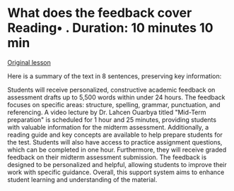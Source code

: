 # What does the feedback cover Reading• . Duration: 10 minutes 10 min

[Original lesson](https://www.coursera.org/learn/uol-discrete-mathematics/supplement/RZH5r/what-does-the-feedback-cover)

Here is a summary of the text in 8 sentences, preserving key information:

Students will receive personalized, constructive academic feedback on assessment drafts up to 5,500 words within under 24 hours. The feedback focuses on specific areas: structure, spelling, grammar, punctuation, and referencing. A video lecture by Dr. Lahcen Ouarbya titled "Mid-Term preparation" is scheduled for 1 hour and 25 minutes, providing students with valuable information for the midterm assessment. Additionally, a reading guide and key concepts are available to help prepare students for the test. Students will also have access to practice assignment questions, which can be completed in one hour. Furthermore, they will receive graded feedback on their midterm assessment submission. The feedback is designed to be personalized and helpful, allowing students to improve their work with specific guidance. Overall, this support system aims to enhance student learning and understanding of the material.

